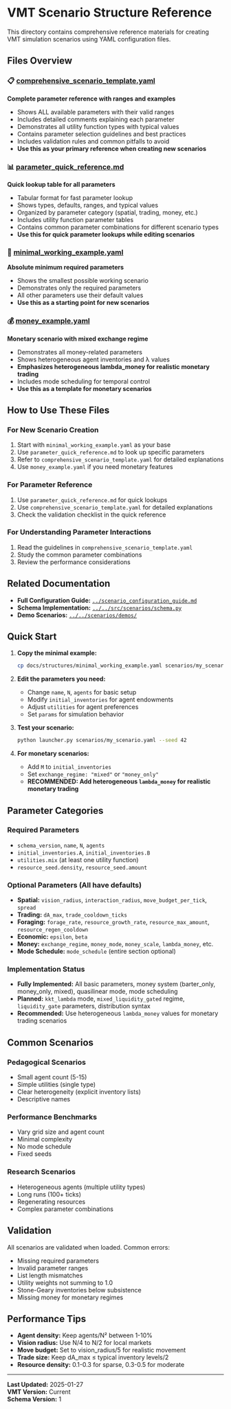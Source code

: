 # VMT Scenario Structure Reference

This directory contains comprehensive reference materials for creating VMT simulation scenarios using YAML configuration files.

## Files Overview

### 📋 [comprehensive_scenario_template.yaml](comprehensive_scenario_template.yaml)
**Complete parameter reference with ranges and examples**

- Shows ALL available parameters with their valid ranges
- Includes detailed comments explaining each parameter
- Demonstrates all utility function types with typical values
- Contains parameter selection guidelines and best practices
- Includes validation rules and common pitfalls to avoid
- **Use this as your primary reference when creating new scenarios**

### 📊 [parameter_quick_reference.md](parameter_quick_reference.md)
**Quick lookup table for all parameters**

- Tabular format for fast parameter lookup
- Shows types, defaults, ranges, and typical values
- Organized by parameter category (spatial, trading, money, etc.)
- Includes utility function parameter tables
- Contains common parameter combinations for different scenario types
- **Use this for quick parameter lookups while editing scenarios**

### 🚀 [minimal_working_example.yaml](minimal_working_example.yaml)
**Absolute minimum required parameters**

- Shows the smallest possible working scenario
- Demonstrates only the required parameters
- All other parameters use their default values
- **Use this as a starting point for new scenarios**

### 💰 [money_example.yaml](money_example.yaml)
**Monetary scenario with mixed exchange regime**

- Demonstrates all money-related parameters
- Shows heterogeneous agent inventories and λ values
- **Emphasizes heterogeneous lambda_money for realistic monetary trading**
- Includes mode scheduling for temporal control
- **Use this as a template for monetary scenarios**

## How to Use These Files

### For New Scenario Creation
1. Start with `minimal_working_example.yaml` as your base
2. Use `parameter_quick_reference.md` to look up specific parameters
3. Refer to `comprehensive_scenario_template.yaml` for detailed explanations
4. Use `money_example.yaml` if you need monetary features

### For Parameter Reference
1. Use `parameter_quick_reference.md` for quick lookups
2. Use `comprehensive_scenario_template.yaml` for detailed explanations
3. Check the validation checklist in the quick reference

### For Understanding Parameter Interactions
1. Read the guidelines in `comprehensive_scenario_template.yaml`
2. Study the common parameter combinations
3. Review the performance considerations

## Related Documentation

- **Full Configuration Guide:** [`../scenario_configuration_guide.md`](../scenario_configuration_guide.md)
- **Schema Implementation:** [`../../src/scenarios/schema.py`](../../src/scenarios/schema.py)
- **Demo Scenarios:** [`../../scenarios/demos/`](../../scenarios/demos/)

## Quick Start

1. **Copy the minimal example:**
   ```bash
   cp docs/structures/minimal_working_example.yaml scenarios/my_scenario.yaml
   ```

2. **Edit the parameters you need:**
   - Change `name`, `N`, `agents` for basic setup
   - Modify `initial_inventories` for agent endowments
   - Adjust `utilities` for agent preferences
   - Set `params` for simulation behavior

3. **Test your scenario:**
   ```bash
   python launcher.py scenarios/my_scenario.yaml --seed 42
   ```

4. **For monetary scenarios:**
   - Add `M` to `initial_inventories`
   - Set `exchange_regime: "mixed"` or `"money_only"`
   - **RECOMMENDED: Add heterogeneous `lambda_money` for realistic monetary trading**

## Parameter Categories

### Required Parameters
- `schema_version`, `name`, `N`, `agents`
- `initial_inventories.A`, `initial_inventories.B`
- `utilities.mix` (at least one utility function)
- `resource_seed.density`, `resource_seed.amount`

### Optional Parameters (All have defaults)
- **Spatial:** `vision_radius`, `interaction_radius`, `move_budget_per_tick`, `spread`
- **Trading:** `dA_max`, `trade_cooldown_ticks`
- **Foraging:** `forage_rate`, `resource_growth_rate`, `resource_max_amount`, `resource_regen_cooldown`
- **Economic:** `epsilon`, `beta`
- **Money:** `exchange_regime`, `money_mode`, `money_scale`, `lambda_money`, etc.
- **Mode Schedule:** `mode_schedule` (entire section optional)

### Implementation Status
- **Fully Implemented:** All basic parameters, money system (barter_only, money_only, mixed), quasilinear mode, mode scheduling
- **Planned:** `kkt_lambda` mode, `mixed_liquidity_gated` regime, `liquidity_gate` parameters, distribution syntax
- **Recommended:** Use heterogeneous `lambda_money` values for monetary trading scenarios

## Common Scenarios

### Pedagogical Scenarios
- Small agent count (5-15)
- Simple utilities (single type)
- Clear heterogeneity (explicit inventory lists)
- Descriptive names

### Performance Benchmarks
- Vary grid size and agent count
- Minimal complexity
- No mode schedule
- Fixed seeds

### Research Scenarios
- Heterogeneous agents (multiple utility types)
- Long runs (100+ ticks)
- Regenerating resources
- Complex parameter combinations

## Validation

All scenarios are validated when loaded. Common errors:
- Missing required parameters
- Invalid parameter ranges
- List length mismatches
- Utility weights not summing to 1.0
- Stone-Geary inventories below subsistence
- Missing money for monetary regimes

## Performance Tips

- **Agent density:** Keep agents/N² between 1-10%
- **Vision radius:** Use N/4 to N/2 for local markets
- **Move budget:** Set to vision_radius/5 for realistic movement
- **Trade size:** Keep dA_max ≤ typical inventory levels/2
- **Resource density:** 0.1-0.3 for sparse, 0.3-0.5 for moderate

---

**Last Updated:** 2025-01-27  
**VMT Version:** Current  
**Schema Version:** 1
